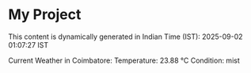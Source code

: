 # My Project

This content is dynamically generated in Indian Time (IST): 2025-09-02 01:07:27 IST


Current Weather in Coimbatore:
Temperature: 23.88 °C
Condition: mist
